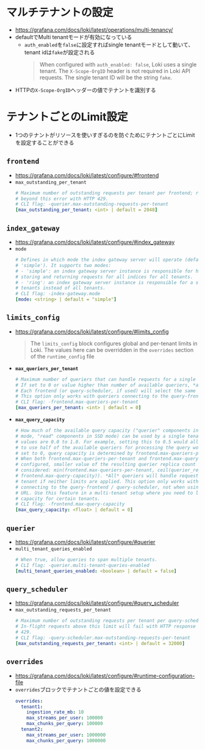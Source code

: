 # マルチテナントの設定
- https://grafana.com/docs/loki/latest/operations/multi-tenancy/
- defaultでMulti tenantモードが有効になっている
  - `auth_enabled`を`false`に設定すればsingle tenantモードとして動いて、tenant idは`fake`が設定される  
    > When configured with `auth_enabled: false`, Loki uses a single tenant. The `X-Scope-OrgID` header is not required in Loki API requests. The single tenant ID will be the string `fake`.
- HTTPの`X-Scope-OrgID`ヘッダーの値でテナントを識別する

# テナントごとのLimit設定
- 1つのテナントがリソースを使いすぎるのを防ぐためにテナントごとにLimitを設定することができる
## `frontend`
- https://grafana.com/docs/loki/latest/configure/#frontend
- `max_outstanding_per_tenant`  
  ```yaml
  # Maximum number of outstanding requests per tenant per frontend; requests
  # beyond this error with HTTP 429.
  # CLI flag: -querier.max-outstanding-requests-per-tenant
  [max_outstanding_per_tenant: <int> | default = 2048]
  ```
## `index_gateway`
- https://grafana.com/docs/loki/latest/configure/#index_gateway
- `mode`  
  ```yaml
  # Defines in which mode the index gateway server will operate (default to
  # 'simple'). It supports two modes:
  # - 'simple': an index gateway server instance is responsible for handling,
  # storing and returning requests for all indices for all tenants.
  # - 'ring': an index gateway server instance is responsible for a subset of
  # tenants instead of all tenants.
  # CLI flag: -index-gateway.mode
  [mode: <string> | default = "simple"]
  ```
## `limits_config`
- https://grafana.com/docs/loki/latest/configure/#limits_config  
  > The `limits_config` block configures global and per-tenant limits in Loki. The values here can be overridden in the `overrides` section of the `runtime_config` file
- **`max_queriers_per_tenant`**  
  ```yaml
  # Maximum number of queriers that can handle requests for a single tenant.
  # If set to 0 or value higher than number of available queriers, *all* queriers will handle requests for the tenant. 
  # Each frontend (or query-scheduler, if used) will select the same set of queriers for the same tenant (given that all queriers are connected to all frontends / query-schedulers). 
  # This option only works with queriers connecting to the query-frontend / query-scheduler, not when using downstream URL.
  # CLI flag: -frontend.max-queriers-per-tenant
  [max_queriers_per_tenant: <int> | default = 0]
  ```
- **`max_query_capacity`**  
  ```yaml
  # How much of the available query capacity ("querier" components in distributed
  # mode, "read" components in SSD mode) can be used by a single tenant. Allowed
  # values are 0.0 to 1.0. For example, setting this to 0.5 would allow a tenant
  # to use half of the available queriers for processing the query workload. If
  # set to 0, query capacity is determined by frontend.max-queriers-per-tenant.
  # When both frontend.max-queriers-per-tenant and frontend.max-query-capacity are
  # configured, smaller value of the resulting querier replica count is
  # considered: min(frontend.max-queriers-per-tenant, ceil(querier_replicas *
  # frontend.max-query-capacity)). *All* queriers will handle requests for the
  # tenant if neither limits are applied. This option only works with queriers
  # connecting to the query-frontend / query-scheduler, not when using downstream
  # URL. Use this feature in a multi-tenant setup where you need to limit query
  # capacity for certain tenants.
  # CLI flag: -frontend.max-query-capacity
  [max_query_capacity: <float> | default = 0]
  ```
## `querier`
- https://grafana.com/docs/loki/latest/configure/#querier
- `multi_tenant_queries_enabled`  
  ```yaml
  # When true, allow queries to span multiple tenants.
  # CLI flag: -querier.multi-tenant-queries-enabled
  [multi_tenant_queries_enabled: <boolean> | default = false]
  ```
## `query_scheduler`
- https://grafana.com/docs/loki/latest/configure/#query_scheduler
- `max_outstanding_requests_per_tenant`  
  ```yaml
  # Maximum number of outstanding requests per tenant per query-scheduler.
  # In-flight requests above this limit will fail with HTTP response status code
  # 429.
  # CLI flag: -query-scheduler.max-outstanding-requests-per-tenant
  [max_outstanding_requests_per_tenant: <int> | default = 32000]
  ```
## `overrides`
- https://grafana.com/docs/loki/latest/configure/#runtime-configuration-file
- `overrides`ブロックでテナントごとの値を設定できる  
  ```yaml
  overrides:
    tenant1:
      ingestion_rate_mb: 10
      max_streams_per_user: 100000
      max_chunks_per_query: 100000
    tenant2:
      max_streams_per_user: 1000000
      max_chunks_per_query: 1000000
  ```
